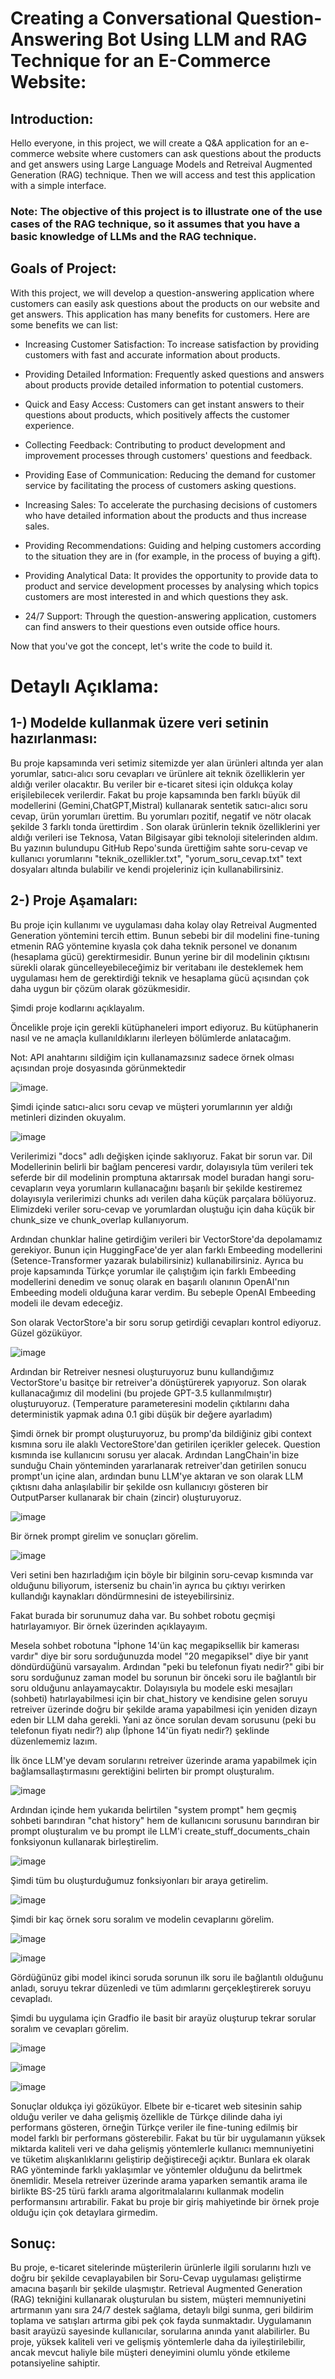# Creating a Conversational Question-Answering Bot Using LLM and RAG Technique for an E-Commerce Website:

## Introduction:
Hello everyone, in this project, we will create a Q&A application for an e-commerce website where customers can ask questions about the products and get answers using Large Language Models and Retreival Augmented Generation (RAG) technique. Then we will access and test this application with a simple interface.

### Note: The objective of this project is to illustrate one of the use cases of the RAG technique, so it assumes that you have a basic knowledge of LLMs and the RAG technique.

## Goals of Project:

With this project, we will develop a question-answering application where customers can easily ask questions about the products on our website and get answers. This application has many benefits for customers. Here are some benefits we can list:
* Increasing Customer Satisfaction: To increase satisfaction by providing customers with fast and accurate information about products.

* Providing Detailed Information: Frequently asked questions and answers about products provide detailed information to potential customers.
  
* Quick and Easy Access: Customers can get instant answers to their questions about products, which positively affects the customer experience.

* Collecting Feedback: Contributing to product development and improvement processes through customers' questions and feedback.

* Providing Ease of Communication: Reducing the demand for customer service by facilitating the process of customers asking questions.

* Increasing Sales: To accelerate the purchasing decisions of customers who have detailed information about the products and thus increase sales.

* Providing Recommendations: Guiding and helping customers according to the situation they are in (for example, in the process of buying a gift).

* Providing Analytical Data: It provides the opportunity to provide data to product and service development processes by analysing which topics customers are most interested in and which questions they ask.

* 24/7 Support: Through the question-answering application, customers can find answers to their questions even outside office hours.

Now that you've got the concept, let's write the code to build it.


# Detaylı Açıklama:

## 1-) Modelde kullanmak üzere veri setinin hazırlanması:

Bu proje kapsamında veri setimiz sitemizde yer alan ürünleri altında yer alan yorumlar, satıcı-alıcı soru cevapları ve ürünlere ait teknik özelliklerin yer aldığı veriler olacaktır. Bu veriler bir e-ticaret sitesi için oldukça kolay erişilebilecek verilerdir. Fakat bu proje kapsamında ben farklı büyük dil modellerini (Gemini,ChatGPT,Mistral) kullanarak sentetik satıcı-alıcı soru cevap, ürün yorumları ürettim. Bu yorumları pozitif, negatif ve nötr olacak şekilde 3 farklı tonda ürettirdim . Son olarak ürünlerin teknik özelliklerini yer aldığı verileri ise Teknosa, Vatan Bilgisayar gibi teknoloji sitelerinden aldım. Bu yazının bulundupu GitHub Repo'sunda ürettiğim sahte soru-cevap ve kullanıcı yorumlarını "teknik_ozellikler.txt", "yorum_soru_cevap.txt" text dosyaları altında bulabilir ve kendi projeleriniz için kullanabilirsiniz.

## 2-) Proje Aşamaları:

Bu proje için kullanımı ve uygulaması daha kolay olay Retreival Augmented Generation yöntemini tercih ettim. Bunun sebebi bir dil modelini fine-tuning etmenin RAG yöntemine kıyasla çok daha teknik personel ve donanım (hesaplama gücü) gerektirmesidir. Bunun yerine bir dil modelinin çıktısını sürekli olarak güncelleyebileceğimiz bir veritabanı ile desteklemek hem uygulaması hem de gerektirdiği teknik ve hesaplama gücü açısından çok daha uygun bir çözüm olarak gözükmesidir.

Şimdi proje kodlarını açıklayalım.

Öncelikle proje için gerekli kütüphaneleri import ediyoruz. Bu kütüphanerin nasıl ve ne amaçla kullanıldıklarını ilerleyen bölümlerde anlatacağım.

Not: API anahtarını sildiğim için kullanamazsınız sadece örnek olması açısından proje dosyasında görünmektedir

![image](https://github.com/enesbesinci/QA-using-RAG-and-OPENAI/assets/110482608/69aa3d20-9a45-4d80-8d2d-21da09a92615).

Şimdi içinde satıcı-alıcı soru cevap ve müşteri yorumlarının yer aldığı metinleri dizinden okuyalım.

![image](https://github.com/enesbesinci/QA-using-RAG-and-OPENAI/assets/110482608/0e63c80f-9b00-45ec-8ea7-729b6065a88f)

Verilerimizi "docs" adlı değişken içinde saklıyoruz. Fakat bir sorun var. Dil Modellerinin belirli bir bağlam penceresi vardır, dolayısıyla tüm verileri tek seferde bir dil modelinin promptuna aktarırsak model buradan hangi soru-cevapların veya yorumların kullanacağını başarılı bir şekilde kestiremez dolayısıyla verilerimizi chunks adı verilen daha küçük parçalara bölüyoruz. Elimizdeki veriler soru-cevap ve yorumlardan oluştuğu için daha küçük bir chunk_size ve chunk_overlap kullanıyorum.

Ardından chunklar haline getirdiğim verileri bir VectorStore'da depolamamız gerekiyor. Bunun için HuggingFace'de yer alan farklı Embeeding modellerini (Setence-Transformer yazarak bulabilirsiniz) kullanabilirsiniz. Ayrıca bu proje kapsamında Türkçe yorumlar ile çalıştığım için farklı Embeeding modellerini denedim ve sonuç olarak en başarılı olanının OpenAI'nın Embeeding modeli olduğuna karar verdim. Bu sebeple OpenAI Embeeding modeli ile devam edeceğiz.

Son olarak VectorStore'a bir soru sorup getirdiği cevapları kontrol ediyoruz. Güzel gözüküyor.

![image](https://github.com/enesbesinci/QA-using-RAG-and-OPENAI/assets/110482608/be6c6a5b-8af6-49a2-b478-8927f66325ea)

Ardından bir Retreiver nesnesi oluşturuyoruz bunu kullandığımız VectorStore'u basitçe bir retreiver'a dönüştürerek yapıyoruz. Son olarak kullanacağımız dil modelini (bu projede GPT-3.5 kullanmılmıştır) oluşturuyoruz. (Temperature parameteresini modelin çıktılarını daha deterministik yapmak adına 0.1 gibi düşük bir değere ayarladım)

Şimdi örnek bir prompt oluşturuyoruz, bu promp'da bildiğiniz gibi context kısmına soru ile alaklı VectoreStore'dan getirilen içerikler gelecek. Question kısmında ise kullanıcını sorusu yer alacak. Ardından LangChain'in bize sunduğu Chain yönteminden yararlanarak retreiver'dan getirilen sonucu prompt'un içine alan, ardından bunu LLM'ye aktaran ve son olarak LLM çıktısnı daha anlaşılabilir bir şekilde osn kullanıcıyı gösteren bir OutputParser kullanarak bir chain (zincir) oluşturuyoruz.

![image](https://github.com/enesbesinci/QA-using-RAG-and-OPENAI/assets/110482608/1f931ed5-6c5d-4dc8-bd92-ccafd2e7ced4)

Bir örnek prompt girelim ve sonuçları görelim.

![image](https://github.com/enesbesinci/QA-using-RAG-and-OPENAI/assets/110482608/86b11546-0a24-47a1-b762-3c3a6a350c0f)

Veri setini ben hazırladığım için böyle bir bilginin soru-cevap kısmında var olduğunu biliyorum, isterseniz bu chain'in ayrıca bu çıktıyı verirken kullandığı kaynakları döndürmnesini de isteyebilirsiniz.

Fakat burada bir sorunumuz daha var. Bu sohbet robotu geçmişi hatırlayamıyor. Bir örnek üzerinden açıklayayım.

Mesela sohbet robotuna "İphone 14'ün kaç megapiksellik bir kamerası vardır" diye bir soru sorduğunuzda model "20 megapiksel" diye bir yanıt döndürdüğünü varsayalım. Ardından "peki bu telefonun fiyatı nedir?" gibi bir soru sorduğunuz zaman model bu sorunun bir önceki soru ile bağlantılı bir soru olduğunu anlayamaycaktır. Dolayısıyla bu modele eski mesajları (sohbeti) hatırlayabilmesi için bir chat_history ve kendisine gelen soruyu retreiver üzerinde doğru bir şekilde arama yapabilmesi için yeniden dizayn eden bir LLM daha gerekli. Yani az önce sorulan devam sorusunu (peki bu telefonun fiyatı nedir?) alıp (İphone 14'ün fiyatı nedir?) şeklinde düzenlememiz lazım.

İlk önce LLM'ye devam sorularını retreiver üzerinde arama yapabilmek için bağlamsallaştırmasını gerektiğini belirten bir prompt oluşturalım.

![image](https://github.com/enesbesinci/QA-using-RAG-and-OPENAI/assets/110482608/248ef05f-c3cc-4f14-90b4-088514e2f82e)

Ardından içinde hem yukarıda belirtilen "system prompt" hem geçmiş sohbeti barındıran "chat history" hem de kullanıcını sorusunu barındıran bir prompt oluşturalım ve bu prompt ile LLM'i create_stuff_documents_chain fonksiyonun kullanarak birleştirelim.

![image](https://github.com/enesbesinci/QA-using-RAG-and-OPENAI/assets/110482608/a170414e-dd8f-487b-a476-20b5247dffb8)

Şimdi tüm bu oluşturduğumuz fonksiyonları bir araya getirelim.

![image](https://github.com/enesbesinci/QA-using-RAG-and-OPENAI/assets/110482608/b92eb5ef-7207-4e9f-b422-bbab5c791962)

Şimdi bir kaç örnek soru soralım ve modelin cevaplarını görelim.

![image](https://github.com/enesbesinci/QA-using-RAG-and-OPENAI/assets/110482608/14a3d667-b947-434c-bcd2-93f6976b1506)

![image](https://github.com/enesbesinci/QA-using-RAG-and-OPENAI/assets/110482608/08fa5558-e5bc-466c-b078-5433a0ee7ed3)

Gördüğünüz gibi model ikinci soruda sorunun ilk soru ile bağlantılı olduğunu anladı, soruyu tekrar düzenledi ve tüm adımlarını gerçekleştirerek soruyu cevapladı.

Şimdi bu uygulama için Gradfio ile basit bir arayüz oluşturup tekrar sorular soralım ve cevapları görelim.

![image](https://github.com/enesbesinci/QA-using-RAG-and-OPENAI/assets/110482608/2c697a78-ec67-475e-85e9-9969af2d62d6)

![image](https://github.com/enesbesinci/QA-using-RAG-and-OPENAI/assets/110482608/f096c16c-7d11-4543-b91c-e9750935d958)

![image](https://github.com/enesbesinci/QA-using-RAG-and-OPENAI/assets/110482608/74906675-6587-453b-bb29-46ecf97d5604)

Sonuçlar oldukça iyi gözüküyor. Elbete bir e-ticaret web sitesinin sahip olduğu veriler ve daha gelişmiş özellikle de Türkçe dilinde daha iyi performans gösteren, örneğin Türkçe veriler ile fine-tuning edilmiş bir model farklı bir performans gösterebilir. Fakat bu tür bir uygulamanın yüksek miktarda kaliteli veri ve daha gelişmiş yöntemlerle kullanıcı memnuniyetini ve tüketim alışkanlıklarını geliştirip değiştireceği açıktır. Bunlara ek olarak RAG yönteminde farklı yaklaşımlar ve yöntemler olduğunu da belirtmek önemlidir. Mesela retreiver üzerinde arama yaparken semantik arama ile birlikte BS-25 türü farklı arama algoritmalalarını kullanmak modelin performansını artırabilir. Fakat bu proje bir giriş mahiyetinde bir örnek proje olduğu için çok detaylara girmedim.

## Sonuç:

Bu proje, e-ticaret sitelerinde müşterilerin ürünlerle ilgili sorularını hızlı ve doğru bir şekilde cevaplayabilen bir Soru-Cevap uygulaması geliştirme amacına başarılı bir şekilde ulaşmıştır. Retrieval Augmented Generation (RAG) tekniğini kullanarak oluşturulan bu sistem, müşteri memnuniyetini artırmanın yanı sıra 24/7 destek sağlama, detaylı bilgi sunma, geri bildirim toplama ve satışları artırma gibi pek çok fayda sunmaktadır. Uygulamanın basit arayüzü sayesinde kullanıcılar, sorularına anında yanıt alabilirler. Bu proje, yüksek kaliteli veri ve gelişmiş yöntemlerle daha da iyileştirilebilir, ancak mevcut haliyle bile müşteri deneyimini olumlu yönde etkileme potansiyeline sahiptir.






















